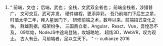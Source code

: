 1. “  前端，文也；    后端，武也；    全栈，文武双全者也；    前端全栈者，涉猎甚广，    文可交互，武可并发，    硬件编程，更添异彩。    吾乃前端门下后生之辈，时值太学二年，拜入星辰门下，    研修前端之术，数年以来，前端招式变化之快，    群雄割据，框架纷争，    三国鼎立者，Angular、React、Vue，吾惶恐不及，    09年始，NodeJS中途岛登陆，攻城略地，    超炫3D，WebVR，叹为观止。    古人有云，习前端者，足以立天下。 ” -- cuitianze 2016
